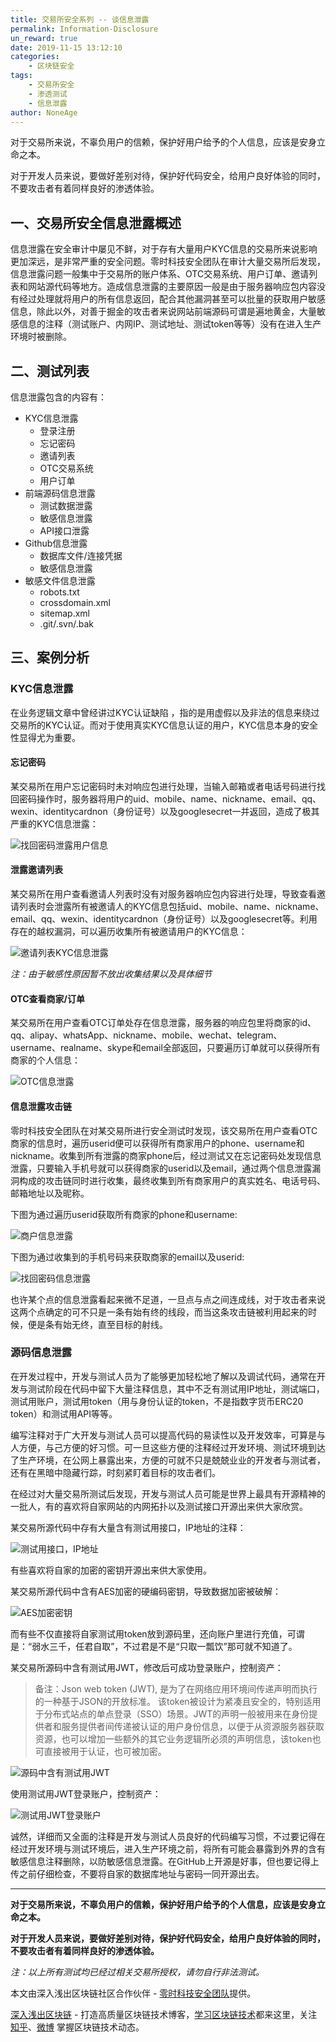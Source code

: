 ```yaml
---
title: 交易所安全系列 -- 谈信息泄露
permalink: Information-Disclosure
un_reward: true
date: 2019-11-15 13:12:10
categories:
    - 区块链安全
tags:
    - 交易所安全
    - 渗透测试
    - 信息泄露
author: NoneAge
---
```


对于交易所来说，不辜负用户的信赖，保护好用户给予的个人信息，应该是安身立命之本。

对于开发人员来说，要做好差别对待，保护好代码安全，给用户良好体验的同时，不要攻击者有着同样良好的渗透体验。

<!-----more----->

## 一、交易所安全信息泄露概述

信息泄露在安全审计中屡见不鲜，对于存有大量用户KYC信息的交易所来说影响更加深远，是非常严重的安全问题。零时科技安全团队在审计大量交易所后发现，信息泄露问题一般集中于交易所的账户体系、OTC交易系统、用户订单、邀请列表和网站源代码等地方。造成信息泄露的主要原因一般是由于服务器响应包内容没有经过处理就将用户的所有信息返回，配合其他漏洞甚至可以批量的获取用户敏感信息，除此以外，对善于掘金的攻击者来说网站前端源码可谓是遍地黄金，大量敏感信息的注释（测试账户、内网IP、测试地址、测试token等等）没有在进入生产环境时被删除。

## 二、测试列表

信息泄露包含的内容有：

- KYC信息泄露
   - 登录注册
   - 忘记密码
   - 邀请列表
   - OTC交易系统
   - 用户订单
- 前端源码信息泄露
   - 测试数据泄露
   - 敏感信息泄露
   - API接口泄露
- Github信息泄露
   - 数据库文件/连接凭据
   - 敏感信息泄露
- 敏感文件信息泄露
   - robots.txt
   - crossdomain.xml
   - sitemap.xml
   - .git/.svn/.bak



## 三、案例分析

### KYC信息泄露

在业务逻辑文章中曾经讲过KYC认证缺陷 ，指的是用虚假以及非法的信息来绕过交易所的KYC认证。而对于使用真实KYC信息认证的用户，KYC信息本身的安全性显得尤为重要。

#### 忘记密码

某交易所在用户忘记密码时未对响应包进行处理，当输入邮箱或者电话号码进行找回密码操作时，服务器将用户的uid、mobile、name、nickname、email、qq、wexin、identitycardnon（身份证号）以及googlesecret一并返回，造成了极其严重的KYC信息泄露：

![找回密码泄露用户信息](https://img.learnblockchain.cn/2019/11/15738028131500.jpg)


#### 泄露邀请列表

某交易所在用户查看邀请人列表时没有对服务器响应包内容进行处理，导致查看邀请列表时会泄露所有被邀请人的KYC信息包括uid、mobile、name、nickname、email、qq、wexin、identitycardnon（身份证号）以及googlesecret等。利用存在的越权漏洞，可以遍历收集所有被邀请用户的KYC信息：

![邀请列表KYC信息泄露](https://img.learnblockchain.cn/2019/11/15738028301724.jpg)


*注：由于敏感性原因暂不放出收集结果以及具体细节*



#### OTC查看商家/订单

某交易所在用户查看OTC订单处存在信息泄露，服务器的响应包里将商家的id、qq、alipay、whatsApp、nickname、mobile、wechat、telegram、username、realname、skype和email全部返回，只要遍历订单就可以获得所有商家的个人信息：

![OTC信息泄露](https://img.learnblockchain.cn/2019/11/15738028502435.jpg)



#### 信息泄露攻击链

零时科技安全团队在对某交易所进行安全测试时发现，该交易所在用户查看OTC商家的信息时，遍历userid便可以获得所有商家用户的phone、username和nickname。收集到所有泄露的商家phone后，经过测试又在忘记密码处发现信息泄露，只要输入手机号就可以获得商家的userid以及email，通过两个信息泄露漏洞构成的攻击链同时进行收集，最终收集到所有商家用户的真实姓名、电话号码、邮箱地址以及昵称。

下图为通过遍历userid获取所有商家的phone和username:

![商户信息泄露](https://img.learnblockchain.cn/2019/11/15738028719825.jpg)


下图为通过收集到的手机号码来获取商家的email以及userid:

![找回密码信息泄露](https://img.learnblockchain.cn/2019/11/15738028812986.jpg)


也许某个点的信息泄露看起来微不足道，一旦点与点之间连成线，对于攻击者来说这两个点确定的可不只是一条有始有终的线段，而当这条攻击链被利用起来的时候，便是条有始无终，直至目标的射线。



### 源码信息泄露  

在开发过程中，开发与测试人员为了能够更加轻松地了解以及调试代码，通常在开发与测试阶段在代码中留下大量注释信息，其中不乏有测试用IP地址，测试端口，测试用账户，测试用token（用与身份认证的token，不是指数字货币ERC20 token）和测试用API等等。

编写注释对于广大开发与测试人员可以提高代码的易读性以及开发效率，可算是与人方便，与己方便的好习惯。可一旦这些方便的注释经过开发环境、测试环境到达了生产环境，在公网上暴露出来，方便的可就不只是兢兢业业的开发者与测试者，还有在黑暗中隐藏行踪，时刻紧盯着目标的攻击者们。

在经过对大量交易所测试后发现，开发与测试人员可能是世界上最具有开源精神的一批人，有的喜欢将自家网站的内网拓扑以及测试接口开源出来供大家欣赏。

某交易所源代码中存有大量含有测试用接口，IP地址的注释：

![测试用接口，IP地址](https://img.learnblockchain.cn/2019/11/15738029016081.jpg)


有些喜欢将自家的加密的密钥开源出来供大家使用。

某交易所源代码中含有AES加密的硬编码密钥，导致数据加密被破解：

![AES加密密钥](https://img.learnblockchain.cn/2019/11/15738029135238.jpg)


而有些不仅直接将自家测试用token放到源码里，还向账户里进行充值，可谓是：“弱水三千，任君自取”，不过君是不是“只取一瓢饮”那可就不知道了。

某交易所源码中含有测试用JWT，修改后可成功登录账户，控制资产：
> 备注：Json web token (JWT), 是为了在网络应用环境间传递声明而执行的一种基于JSON的开放标准。 该token被设计为紧凑且安全的，特别适用于分布式站点的单点登录（SSO）场景。JWT的声明一般被用来在身份提供者和服务提供者间传递被认证的用户身份信息，以便于从资源服务器获取资源，也可以增加一些额外的其它业务逻辑所必须的声明信息，该token也可直接被用于认证，也可被加密。


![源码中含有测试用JWT](https://img.learnblockchain.cn/2019/11/15738029289666.jpg)



使用测试用JWT登录账户，控制资产：

![测试用JWT登录账户](https://img.learnblockchain.cn/2019/11/15738029380626.jpg)


诚然，详细而又全面的注释是开发与测试人员良好的代码编写习惯，不过要记得在经过开发环境与测试环境后，进入生产环境之前，将所有可能会暴露到外界的含有敏感信息注释删除，以防敏感信息泄露。在GitHub上开源是好事，但也要记得上传之前仔细检查，不要将自家的数据库地址与密码一同开源出去。

---

**对于交易所来说，不辜负用户的信赖，保护好用户给予的个人信息，应该是安身立命之本。**

**对于开发人员来说，要做好差别对待，保护好代码安全，给用户良好体验的同时，不要攻击者有着同样良好的渗透体验。**

*注：以上所有测试均已经过相关交易所授权，请勿自行非法测试。*

本文由深入浅出区块链社区合作伙伴 - [零时科技安全团队](https://noneage.com/)提供。

[深入浅出区块链](https://learnblockchain.cn/) - 打造高质量区块链技术博客，[学习区块链技术](https://learnblockchain.cn/2018/01/11/guide/)都来这里，关注[知乎](https://www.zhihu.com/people/xiong-li-bing/activities)、[微博](https://weibo.com/517623789) 掌握区块链技术动态。